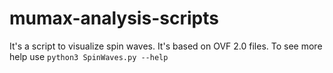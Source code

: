 # mumax-analysis-scripts

It's a script to visualize spin waves. It's based on OVF 2.0 files.
To see more help use ```python3 SpinWaves.py --help```
